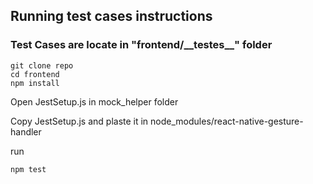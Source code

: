 ## Running test cases instructions 

### Test Cases are locate in "frontend/\_\_testes__" folder

```
git clone repo
cd frontend
npm install
```
Open JestSetup.js in mock_helper folder

Copy JestSetup.js and plaste it in node_modules/react-native-gesture-handler

run

```
npm test
```
